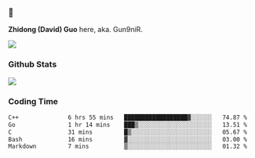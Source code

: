 ### 👋 

**Zhidong (David) Guo** here, aka. Gun9niR.

![](https://komarev.com/ghpvc/?username=Gun9niR&label=Total+Views)

### Github Stats

<img src="https://github-readme-stats.vercel.app/api?username=Gun9niR&count_private=true&show_icons=true&theme=vue-dark&hide_title=true">

### Coding Time

<!--START_SECTION:waka-->

```txt
C++              6 hrs 55 mins   ██████████████████▓░░░░░░   74.87 %
Go               1 hr 14 mins    ███▒░░░░░░░░░░░░░░░░░░░░░   13.51 %
C                31 mins         █▒░░░░░░░░░░░░░░░░░░░░░░░   05.67 %
Bash             16 mins         ▓░░░░░░░░░░░░░░░░░░░░░░░░   03.00 %
Markdown         7 mins          ▒░░░░░░░░░░░░░░░░░░░░░░░░   01.32 %
```

<!--END_SECTION:waka-->
